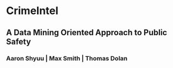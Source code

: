 # CrimeIntel
## A Data Mining Oriented Approach to Public Safety
### Aaron Shyuu | Max Smith | Thomas Dolan
